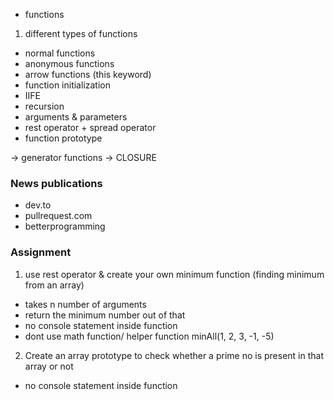 - functions 
1. different types of functions 
- normal functions 
- anonymous functions 
- arrow functions (this keyword)
- function initialization 
- IIFE 
- recursion 
- arguments & parameters 
- rest operator + spread operator 
- function prototype 

-> generator functions 
-> CLOSURE 

### News publications
- dev.to 
- pullrequest.com 
- betterprogramming


### Assignment 
1. use rest operator & create your own minimum function
(finding minimum from an array)
- takes n number of arguments
- return the minimum number out of that 
- no console statement inside function 
- dont use math function/ helper function 
minAll(1, 2, 3, -1, -5)

2. Create an array prototype to check whether a prime no is present in that array or not 
- no console statement inside function 

